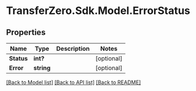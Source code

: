 
# TransferZero.Sdk.Model.ErrorStatus

## Properties

Name | Type | Description | Notes
------------ | ------------- | ------------- | -------------
**Status** | **int?** |  | [optional] 
**Error** | **string** |  | [optional] 

[[Back to Model list]](../README.md#documentation-for-models)
[[Back to API list]](../README.md#documentation-for-api-endpoints)
[[Back to README]](../README.md)

